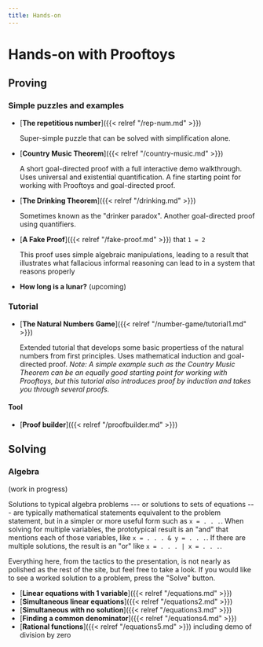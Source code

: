 ```yaml
---
title: Hands-on
---
```

# Hands-on with Prooftoys

## Proving

### Simple puzzles and examples

- [**The repetitious number**]({{< relref "/rep-num.md" >}})

  Super-simple puzzle that can be solved with simplification alone.

- [**Country Music Theorem**]({{< relref "/country-music.md" >}})

  A short goal-directed proof with a full interactive demo walkthrough.
  Uses universal and existential quantification.  A fine starting point
  for working with Prooftoys and goal-directed proof.

- [**The Drinking Theorem**]({{< relref "/drinking.md" >}})

  Sometimes known as the "drinker paradox".  Another goal-directed proof
  using quantifiers.

- [**A Fake Proof**]({{< relref "/fake-proof.md" >}}) that `1 = 2`

  This proof uses simple algebraic manipulations, leading to a result
  that illustrates what fallacious informal reasoning can lead to in a
  system that reasons properly

- **How long is a lunar?** (upcoming)

### Tutorial

- [**The Natural Numbers Game**]({{< relref
  "/number-game/tutorial1.md" >}})

  Extended tutorial that develops some basic propertiess of the natural
  numbers from first principles.  Uses mathematical induction and
  goal-directed proof.  *Note: A simple example such as the Country
  Music Theorem can be an equally good starting point for working with
  Prooftoys, but this tutorial also introduces proof by induction and
  takes you through several proofs.*

#### Tool

- [**Proof builder**]({{< relref "/proofbuilder.md" >}})

## Solving

### Algebra

(work in progress)

Solutions to typical algebra problems --- or solutions to sets of
equations --- are typically mathematical statements equivalent to the
problem statement, but in a simpler or more useful form such as `x =
. . .`.  When solving for multiple variables, the prototypical result is
an "and" that mentions each of those variables, like `x = . . . & y =
. . .`.  If there are multiple solutions, the result is an "or" like `x
= . . . | x = . . .`.

Everything here, from the tactics to the presentation, is not nearly
as polished as the rest of the site, but feel free to take a look.
If you would like to see a worked solution to a problem, press
the "Solve" button.

- [**Linear equations with 1 variable**]({{< relref "/equations.md" >}})
- [**Simultaneous linear equations**]({{< relref "/equations2.md" >}})
- [**Simultaneous with no solution**]({{< relref "/equations3.md" >}})
- [**Finding a common denominator**]({{< relref "/equations4.md" >}})
- [**Rational functions**]({{< relref "/equations5.md" >}}) including
  demo of division by zero
